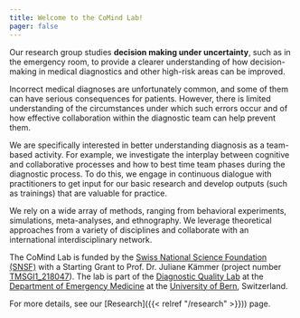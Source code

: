 ```yaml
---
title: Welcome to the CoMind Lab!
pager: false
---
```


Our research group studies **decision making under uncertainty**, such as in the emergency room, to provide a clearer understanding of how decision-making in medical diagnostics and other high-risk areas can be improved.

Incorrect medical diagnoses are unfortunately common, and some of them can have serious consequences for patients. However, there is limited understanding of the circumstances under which such errors occur and of how effective collaboration within the diagnostic team can help prevent them.

 We are specifically interested in better understanding diagnosis as a team-based activity. For example, we investigate the interplay between cognitive and collaborative processes and how to best time team phases during the diagnostic process. To do this, we engage in continuous dialogue with practitioners to get input for our basic research and develop outputs (such as trainings) that are valuable for practice.

We rely on a wide array of methods, ranging from behavioral experiments, simulations, meta-analyses, and ethnography. We leverage theoretical approaches from a variety of disciplines and collaborate with an international interdisciplinary network.

The CoMind Lab is funded by the [Swiss National Science Foundation (SNSF)](https://snf.ch) with a Starting Grant to Prof. Dr. Juliane Kämmer (project number [TMSGI1_218047](https://data.snf.ch/grants/grant/218047)). The lab is part of the [Diagnostic Quality Lab](http://dxq.ch/) at the [Department of Emergency Medicine](https://notfallmedizin.insel.ch/de/lehre-und-forschung/forschungsschwerpunkte-und-gruppen/diagnostic-quality-lab) at the [University of Bern](https://unibe.ch), Switzerland.

For more details, see our [Research]({{< relref "/research" >}})) page.
    